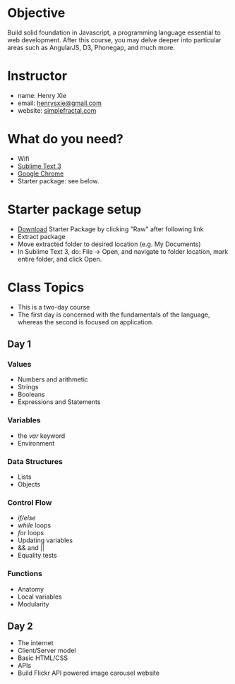 # Objective
Build solid foundation in Javascript, a programming language essential to web development. After this course, you may delve deeper into particular areas such as AngularJS, D3, Phonegap, and much more.

# Instructor
- name: Henry Xie
- email: henrysxie@gmail.com
- website: [simplefractal.com](http://simplefractal.com)

# What do you need?
- Wifi
- [Sublime Text 3](http://www.sublimetext.com/3)
- [Google Chrome](https://www.google.com/chrome/browser/desktop/)
- Starter package: see below.

# Starter package setup
- [Download](https://github.com/xie1989/ga-intro-to-js/blob/master/introJS.zip) Starter Package by clicking "Raw" after following link
- Extract package
- Move extracted folder to desired location (e.g. My Documents)
- In Sublime Text 3, do: File -> Open, and navigate to folder location, mark entire folder, and click Open.

# Class Topics
- This is a two-day course
- The first day is concerned with the fundamentals of the language, whereas the second is focused on application.

## Day 1

### Values
- Numbers and arithmetic
- Strings
- Booleans
- Expressions and Statements

### Variables
- the *var* keyword
- Environment

### Data Structures
- Lists
- Objects

### Control Flow
- *if/else*
- *while* loops
- *for* loops
- Updating variables
- && and ||
- Equality tests

### Functions
- Anatomy
- Local variables
- Modularity


## Day 2
- The internet
- Client/Server model
- Basic HTML/CSS
- APIs
- Build Flickr API powered image carousel website
